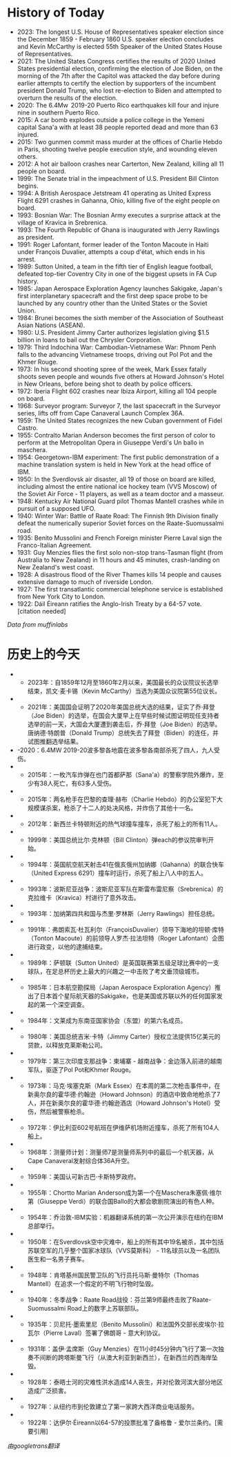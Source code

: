 # History of Today 

- 2023: The longest U.S. House of Representatives speaker election since the December 1859 - February 1860 U.S. speaker election concludes and Kevin McCarthy is elected 55th Speaker of the United States House of Representatives.
- 2021: The United States Congress certifies the results of 2020 United States presidential election, confirming the election of Joe Biden, on the morning of the 7th after the Capitol was attacked the day before during earlier attempts to certify the election by supporters of the incumbent president Donald Trump, who lost re-election to Biden and attempted to overturn the results of the election.
- 2020: The 6.4Mw  2019-20 Puerto Rico earthquakes kill four and injure nine in southern Puerto Rico.
- 2015: A car bomb explodes outside a police college in the Yemeni capital Sana'a with at least 38 people reported dead and more than 63 injured.
- 2015: Two gunmen commit mass murder at the offices of Charlie Hebdo in Paris, shooting twelve people execution style, and wounding eleven others.
- 2012: A hot air balloon crashes near Carterton, New Zealand, killing all 11 people on board.
- 1999: The Senate trial in the impeachment of U.S. President Bill Clinton begins.
- 1994: A British Aerospace Jetstream 41 operating as United Express Flight 6291 crashes in Gahanna, Ohio, killing five of the eight people on board.
- 1993: Bosnian War: The Bosnian Army executes a surprise attack at the village of Kravica in Srebrenica.
- 1993: The Fourth Republic of Ghana is inaugurated with Jerry Rawlings as president.
- 1991: Roger Lafontant, former leader of the Tonton Macoute in Haiti under François Duvalier, attempts a coup d'état, which ends in his arrest.
- 1989: Sutton United, a team in the fifth tier of English league football, defeated top-tier Coventry City in one of the biggest upsets in FA Cup history.
- 1985: Japan Aerospace Exploration Agency launches Sakigake, Japan's first interplanetary spacecraft and the first deep space probe to be launched by any country other than the United States or the Soviet Union.
- 1984: Brunei becomes the sixth member of the Association of Southeast Asian Nations (ASEAN).
- 1980: U.S. President Jimmy Carter authorizes legislation giving $1.5 billion in loans to bail out the Chrysler Corporation.
- 1979: Third Indochina War: Cambodian-Vietnamese War: Phnom Penh falls to the advancing Vietnamese troops, driving out Pol Pot and the Khmer Rouge.
- 1973: In his second shooting spree of the week, Mark Essex fatally shoots seven people and wounds five others at Howard Johnson's Hotel in New Orleans, before being shot to death by police officers.
- 1972: Iberia Flight 602 crashes near Ibiza Airport, killing all 104 people on board.
- 1968: Surveyor program: Surveyor 7, the last spacecraft in the Surveyor series, lifts off from Cape Canaveral Launch Complex 36A.
- 1959: The United States recognizes the new Cuban government of Fidel Castro.
- 1955: Contralto Marian Anderson becomes the first person of color to perform at the Metropolitan Opera in Giuseppe Verdi's Un ballo in maschera.
- 1954: Georgetown-IBM experiment: The first public demonstration of a machine translation system is held in New York at the head office of IBM.
- 1950: In the Sverdlovsk air disaster, all 19 of those on board are killed, including almost the entire national ice hockey team (VVS Moscow) of the Soviet Air Force - 11 players, as well as a team doctor and a masseur.
- 1948: Kentucky Air National Guard pilot Thomas Mantell crashes while in pursuit of a supposed UFO.
- 1940: Winter War: Battle of Raate Road: The Finnish 9th Division finally defeat the numerically superior Soviet forces on the Raate-Suomussalmi road.
- 1935: Benito Mussolini and French Foreign minister Pierre Laval sign the Franco-Italian Agreement.
- 1931: Guy Menzies flies the first solo non-stop trans-Tasman flight (from Australia to New Zealand) in 11 hours and 45 minutes, crash-landing on New Zealand's west coast.
- 1928: A disastrous flood of the River Thames kills 14 people and causes extensive damage to much of riverside London.
- 1927: The first transatlantic commercial telephone service is established from New York City to London.
- 1922: Dáil Éireann ratifies the Anglo-Irish Treaty by a 64-57 vote.[citation needed]

*Data from muffinlabs* 

# 历史上的今天 

- -  2023年：自1859年12月至1860年2月以来，美国最长的众议院议长选举结束，凯文·麦卡锡（Kevin McCarthy）当选为美国众议院第55位议长。
- -  2021年：美国国会证明了2020年美国总统大选的结果，证实了乔·拜登（Joe Biden）的选举，在国会大厦早上在早些时候试图证明现任支持者选举的前一天，大国会大厦遭到袭击后，乔·拜登（Joe Biden）的选举。唐纳德·特朗普（Donald Trump）总统失去了拜登（Biden）的连任，并试图推翻选举结果。
- -2020：6.4MW 2019-20波多黎各地震在波多黎各南部杀死了四人，九人受伤。
- -  2015年：一枚汽车炸弹在也门首都萨那（Sana'a）的警察学院外爆炸，至少有38人死亡，有63多人受伤。
- -  2015年：两名枪手在巴黎的查理·赫布（Charlie Hebdo）的办公室犯下大规模谋杀案，枪杀了十二人的处决风格，并炸伤了其他十一名。
- -  2012年：新西兰卡特顿附近的热气球撞车撞车，杀死了船上的所有11人。
- -  1999年：美国总统比尔·克林顿（Bill Clinton）弹each的参议院审判开始。
- -  1994年：英国航空航天射击41在俄亥俄州加纳娜（Gahanna）的联合快车（United Express 6291）撞车时运行，杀死了船上八人中的五人。
- -  1993年：波斯尼亚战争：波斯尼亚军队在斯雷布雷尼察（Srebrenica）的克拉维卡（Kravica）村进行了意外攻击。
- -  1993年：加纳第四共和国与杰里·罗林斯（Jerry Rawlings）担任总统。
- -  1991年：弗朗索瓦·杜瓦利尔（FrançoisDuvalier）领导下海地的坦顿·库特（Tonton Macoute）的前领导人罗杰·拉法坦特（Roger Lafontant）企图进行政变，以他的逮捕结束。
- -  1989年：萨顿联（Sutton United）是英国联赛第五级足球比赛中的一支球队，在足总杯历史上最大的兴趣之一中击败了考文垂顶级城市。
- -  1985年：日本航空勘探局（Japan Aerospace Exploration Agency）推出了日本首个星际航天器的Sakigake，也是美国或苏联以外的任何国家发起的第一个深空调查。
- -  1984年：文莱成为东南亚国家协会（东盟）的第六名成员。
- -  1980年：美国总统吉米·卡特（Jimmy Carter）授权立法提供15亿美元的贷款，以释放克莱斯勒公司。
- -  1979年：第三次印度支那战争：柬埔寨 - 越南战争：金边落入前进的越南军队，驱逐了Pol Pot和Khmer Rouge。
- -  1973年：马克·埃塞克斯（Mark Essex）在本周的第二次枪击事件中，在新奥尔良的霍华德·约翰逊（Howard Johnson）的酒店中致命地枪杀了7人，并在新奥尔良的霍华德·约翰逊酒店（Howard Johnson's Hotel）受伤，然后被警察枪杀。
- -  1972年：伊比利亚602号航班在伊维萨机场附近撞车，杀死了所有104人船上。
- -  1968年：测量师计划：测量师7是测量师系列中的最后一个航天器，从Cape Canaveral发射综合体36A升空。
- -  1959年：美国认可新古巴·卡斯特罗政府。
- -  1955年：Chortto Marian Anderson成为第一个在Maschera朱塞佩·维尔第（Giuseppe Verdi）的联合国Ballo的大都会歌剧院演出的有色人种。
- -  1954年：乔治敦-IBM实验：机器翻译系统的第一次公开演示在纽约在IBM总部举行。
- -  1950年：在Sverdlovsk空中灾难中，船上的所有其中19名被杀，其中包括苏联空军的几乎整个国家冰球队（VVS莫斯科） -  11名球员以及一名团队医生和一名男子赛车。
- -  1948年：肯塔基州国民警卫队的飞行员托马斯·曼特尔（Thomas Mantell）在追求一个假定的不明飞行物时坠毁。
- -  1940年：冬季战争：Raate Road战役：芬兰第9师最终击败了Raate-Suomussalmi Road上的数字上苏联部队。
- -  1935年：贝尼托·墨索里尼（Benito Mussolini）和法国外交部长皮埃尔·拉瓦尔（Pierre Laval）签署了佛朗哥 - 意大利协议。
- -  1931年：盖伊·孟席斯（Guy Menzies）在11小时45分钟内飞行了第一次独奏不间断的跨塔斯曼飞行（从澳大利亚到新西兰），在新西兰的西海岸坠毁。
- -  1928年：泰晤士河的灾难性洪水造成14人丧生，并对伦敦河滨大部分地区造成广泛损害。
- -  1927年：从纽约市到伦敦建立了第一家跨大西洋商业电话服务。
- -  1922年：达伊尔·Éireann以64-57的投票批准了盎格鲁 - 爱尔兰条约。[需要引用]

*由googletrans翻译*